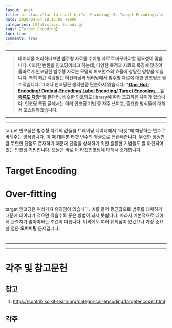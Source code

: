 ```yaml
---
layout: post
title: <i class="far fa-chart-bar"> [Encoding] 5. Target Encoding</i>
date: 2020-03-04 18:15:00 +0800
categories: [Statistics, Encoding]
tags: [Target Encoding]
toc: true
comments: true
---
```


***  
> <b>데이터를 처리하다보면 범주형 자료를 수치형 자료로 바꾸어야할 필요성이 많습니다. 이러한 변환을 인코딩이라고 하는데, 다양한 목적과 자료의 특징에 맞추어 올바르게 인코딩한 범주형 자료는 모델의 퍼포먼스와 효율에 상당한 영향을 끼칩니다. 특히 최근 각광받는 머신러닝과 딥러닝에서 범주형 자료에 대한 인코딩은 필수적입니다. 그러나 인코딩은 생각만큼 단순하지 않습니다. *[One-Hot-Encoding/ Ordinal-Encoding/ Label Encoding/ Target Encoding... 등 종류도 다양](http://contrib.scikit-learn.org/categorical-encoding/index.html)*할 뿐더러, 비슷한 인코딩도 library에 따라 크고작은 차이가 있습니다. 인코딩 특집 글에서는 여러 인코딩 기법 중 자주 쓰이고, 중요한 방식들에 대해서 포스팅하겠습니다.</b>   


***  
***  

target 인코딩은 범주형 자료의 값들을 트레이닝 데이터에서 "타겟"에 해당하는 변수로 바꿔주는 방식입니다. 이 때 대부분 타겟 변수의 평균으로 변환해줍니다. 뚜렷한 장점만큼 뚜렷한 단점도 존재하기 때문에 단점을 상쇄하기 위한 훌륭한 기법들도 잘 마련되어 있는 인코딩 기법입니다. 오늘은 바로 이 타겟인코딩에 대해서 소개합니다.  


# Target Encoding



# Over-fitting
target 인코딩은 여러가지 유의점이 있습니다. 예를 들어 평균값으로 범주를 대체하기 때문에 데이터가 적으면 적을수록 좋은 방법이 되지 못합니다. 따라서 기본적으로 데이터 관측치가 많아야하는 조건이 따릅니다. 이외에도 여러 유의점이 있겠으나 가장 중요한 점은 <b>오버피팅</b> 문제입니다. 


# 

***
***
# 각주 및 참고문헌

## 참고 
1. https://contrib.scikit-learn.org/categorical-encoding/targetencoder.html

## 각주

 
